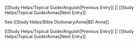 [[Study Helps/Topical Guide/Anguish|Previous Entry]]  ||  [[Study Helps/Topical Guide/Annas|Next Entry]]

 See [[Study Helps/Bible Dictionary/Anna|BD Anna]]

[[Study Helps/Topical Guide/Anguish|Previous Entry]]  ||  [[Study Helps/Topical Guide/Annas|Next Entry]]